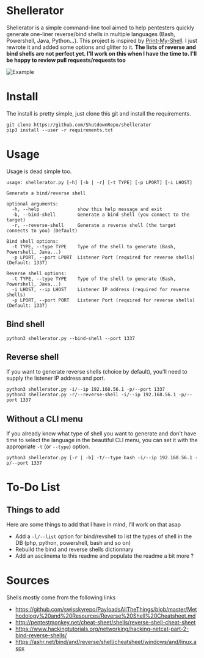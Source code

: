 # Shellerator
  Shellerator is a simple command-line tool aimed to help pentesters quickly generate one-liner reverse/bind shells in multiple languages (Bash, Powershell, Java, Python...).
  This project is inspired by [Print-My-Shell](https://github.com/sameera-madushan/Print-My-Shell/). I just rewrote it and added some options and glitter to it.
  **The lists of reverse and bind shells are not perfect yet. I'll work on this when I have the time to. I'll be happy to review pull requests/requests too**

  ![Example](https://raw.githubusercontent.com/ShutdownRepo/shellerator/master/assets/example.gif)

# Install
  The install is pretty simple, just clone this git and install the requirements.
  ```
  git clone https://github.com/ShutdownRepo/shellerator
  pip3 install --user -r requirements.txt
  ```

# Usage
  Usage is dead simple too.
  ```
  usage: shellerator.py [-h] [-b | -r] [-t TYPE] [-p LPORT] [-i LHOST]

  Generate a bind/reverse shell

  optional arguments:
    -h, --help              show this help message and exit
    -b, --bind-shell        Generate a bind shell (you connect to the target)
    -r, --reverse-shell     Generate a reverse shell (the target connects to you) (Default)

  Bind shell options:
    -t TYPE, --type TYPE    Type of the shell to generate (Bash, Powershell, Java...)
    -p LPORT, --port LPORT  Listener Port (required for reverse shells) (Default: 1337)

  Reverse shell options:
    -t TYPE, --type TYPE    Type of the shell to generate (Bash, Powershell, Java...)
    -i LHOST, --ip LHOST    Listener IP address (required for reverse shells)
    -p LPORT, --port PORT   Listener Port (required for reverse shells) (Default: 1337)
  ```

## Bind shell
  ```
  python3 shellerator.py --bind-shell --port 1337
  ```

## Reverse shell
  If you want to generate reverse shells (choice by default), you'll need to supply the listener IP address and port.
  ```
  python3 shellerator.py -i/--ip 192.168.56.1 -p/--port 1337
  python3 shellerator.py -r/--reverse-shell -i/--ip 192.168.56.1 -p/--port 1337
  ```

## Without a CLI menu
  If you already know what type of shell you want to generate and don't have time to select the language in the beautiful CLI menu, you can set it with the appropriate `-t` (or `--type`) option.
  ```
  python3 shellerator.py [-r | -b] -t/--type bash -i/--ip 192.168.56.1 -p/--port 1337
  ```

# To-Do List
## Things to add
  Here are some things to add that I have in mind, I'll work on that asap
  - Add a `-l/--list` option for bind/revshell to list the types of shell in the DB (php, python, powershell, bash and so on)
  - Rebuild the bind and reverse shells dictionnary
  - Add an asciinema to this readme and populate the readme a bit more ?

# Sources
  Shells mostly come from the following links
  - https://github.com/swisskyrepo/PayloadsAllTheThings/blob/master/Methodology%20and%20Resources/Reverse%20Shell%20Cheatsheet.md
  - http://pentestmonkey.net/cheat-sheet/shells/reverse-shell-cheat-sheet
  - https://www.hackingtutorials.org/networking/hacking-netcat-part-2-bind-reverse-shells/
  - https://ashr.net/bind/and/reverse/shell/cheatsheet/windows/and/linux.aspx
